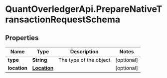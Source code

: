 # QuantOverledgerApi.PrepareNativeTransactionRequestSchema

## Properties

Name | Type | Description | Notes
------------ | ------------- | ------------- | -------------
**type** | **String** | The type of the object | [optional] 
**location** | [**Location**](Location.md) |  | [optional] 


